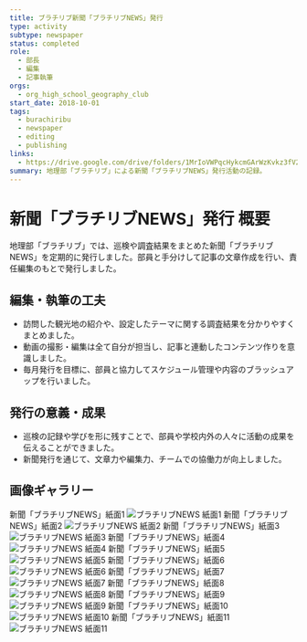 ```yaml
---
title: ブラチリブ新聞「ブラチリブNEWS」発行
type: activity
subtype: newspaper
status: completed
role:
  - 部長
  - 編集
  - 記事執筆
orgs:
  - org_high_school_geography_club
start_date: 2018-10-01
tags:
  - burachiribu
  - newspaper
  - editing
  - publishing
links:
  - https://drive.google.com/drive/folders/1MrIoVWPqcHykcmGArWzKvkz3fV2dVHnU
summary: 地理部「ブラチリブ」による新聞「ブラチリブNEWS」発行活動の記録。
---
```


# 新聞「ブラチリブNEWS」発行 概要

地理部「ブラチリブ」では、巡検や調査結果をまとめた新聞「ブラチリブNEWS」を定期的に発行しました。部員と手分けして記事の文章作成を行い、責任編集のもとで発行しました。

## 編集・執筆の工夫

- 訪問した観光地の紹介や、設定したテーマに関する調査結果を分かりやすくまとめました。
- 動画の撮影・編集は全て自分が担当し、記事と連動したコンテンツ作りを意識しました。
- 毎月発行を目標に、部員と協力してスケジュール管理や内容のブラッシュアップを行いました。

## 発行の意義・成果

- 巡検の記録や学びを形に残すことで、部員や学校内外の人々に活動の成果を伝えることができました。
- 新聞発行を通じて、文章力や編集力、チームでの協働力が向上しました。

## 画像ギャラリー

新聞「ブラチリブNEWS」紙面1
![ブラチリブNEWS 紙面1](inked_assets/30_Background/extracurricular_activities/club_activities/burachiribu_club_activity/media_production/burachiribu_newspaper/burachiribu_news_1.jpg)
新聞「ブラチリブNEWS」紙面2
![ブラチリブNEWS 紙面2](linked_assets/30_Background/extracurricular_activities/club_activities/burachiribu_club_activity/media_production/burachiribu_newspaper/burachiribu_news_2.jpg)
新聞「ブラチリブNEWS」紙面3
![ブラチリブNEWS 紙面3](linked_assets/30_Background/extracurricular_activities/club_activities/burachiribu_club_activity/media_production/burachiribu_newspaper/burachiribu_news_3.jpg)
新聞「ブラチリブNEWS」紙面4
![ブラチリブNEWS 紙面4](linked_assets/30_Background/extracurricular_activities/club_activities/burachiribu_club_activity/media_production/burachiribu_newspaper/burachiribu_news_4.jpg)
新聞「ブラチリブNEWS」紙面5
![ブラチリブNEWS 紙面5](linked_assets/30_Background/extracurricular_activities/club_activities/burachiribu_club_activity/media_production/burachiribu_newspaper/burachiribu_news_5.jpg)
新聞「ブラチリブNEWS」紙面6
![ブラチリブNEWS 紙面6](linked_assets/30_Background/extracurricular_activities/club_activities/burachiribu_club_activity/media_production/burachiribu_newspaper/burachiribu_news_6.jpg)
新聞「ブラチリブNEWS」紙面7
![ブラチリブNEWS 紙面7](linked_assets/30_Background/extracurricular_activities/club_activities/burachiribu_club_activity/media_production/burachiribu_newspaper/burachiribu_news_7.jpg)
新聞「ブラチリブNEWS」紙面8
![ブラチリブNEWS 紙面8](linked_assets/30_Background/extracurricular_activities/club_activities/burachiribu_club_activity/media_production/burachiribu_newspaper/burachiribu_news_8.jpg)
新聞「ブラチリブNEWS」紙面9
![ブラチリブNEWS 紙面9](linked_assets/30_Background/extracurricular_activities/club_activities/burachiribu_club_activity/media_production/burachiribu_newspaper/burachiribu_news_9.jpg)
新聞「ブラチリブNEWS」紙面10
![ブラチリブNEWS 紙面10](linked_assets/30_Background/extracurricular_activities/club_activities/burachiribu_club_activity/media_production/burachiribu_newspaper/burachiribu_news_10.jpg)
新聞「ブラチリブNEWS」紙面11
![ブラチリブNEWS 紙面11](linked_assets/30_Background/extracurricular_activities/club_activities/burachiribu_club_activity/media_production/burachiribu_newspaper/burachiribu_news_11.jpg)
